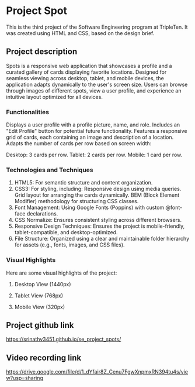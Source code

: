 # Project Spot

This is the third project of the Software Engineering program at TripleTen. It was created using HTML and CSS, based on the design brief.

## Project description 

Spots is a responsive web application that showcases a profile and a curated gallery of cards displaying favorite locations. Designed for seamless viewing across desktop, tablet, and mobile devices, the application adapts dynamically to the user's screen size. Users can browse through images of different spots, view a user profile, and experience an intuitive layout optimized for all devices.

   ### Functionalities
   Displays a user profile with a profile picture, name, and role. Includes an "Edit Profile" button for potential future functionality. Features a responsive grid of cards, each containing an image and description of a location. Adapts the number of cards per row based on screen width:
   
   Desktop: 3 cards per row.
   Tablet: 2 cards per row.
   Mobile: 1 card per row.

   ### Technologies and Techniques

   1. HTML5: For semantic structure and content organization. 
   2. CSS3: For styling, including:
        Responsive design using media queries. 
        Grid layout for arranging the cards dynamically. 
        BEM (Block Element Modifier) methodology for structuring CSS classes.
   3. Font Management: Using Google Fonts (Poppins) with custom @font-face declarations.
   4. CSS Normalize: Ensures consistent styling across different browsers.
   5. Responsive Design Techniques: Ensures the project is mobile-friendly, tablet-compatible, and desktop-optimized.
   6. File Structure: Organized using a clear and maintainable folder hierarchy for assets (e.g., fonts, images, and CSS files).


   ### Visual Highlights

   Here are some visual highlights of the project:

   1. Desktop View (1440px)

   2. Tablet View (768px)

   3. Mobile View (320px)


   
## Project github link 

https://srinathv3451.github.io/se_project_spots/

## Video recording link

https://drive.google.com/file/d/1_dYfair8Z_Cenu7FgwXnpmxRN394tu4s/view?usp=sharing

